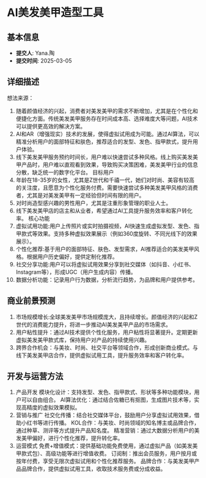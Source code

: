 # AI美发美甲造型工具

## 基本信息
- **提交人**: Yana.陶
- **提交时间**: 2025-03-05

## 详细描述
想法来源：
1. 随着颜值经济的兴起，消费者对美发美甲的需求不断增加，尤其是在个性化和便捷化方面。传统美发美甲服务存在时间成本高、选择难度大等问题，AI技术可以提供更高效的解决方案。
2. AI和AR（增强现实）技术的发展，使得虚拟试用成为可能。通过AI算法，可以精准分析用户的面部特征和肤色，推荐适合的发型、发色、指甲款式，提升用户体验。
3.  线下美发美甲服务预约时间长，用户难以快速尝试多种风格。线上购买美发美甲产品时，用户难以直观看到效果，导致购买决策困难，美发美甲行业的信息分散，缺乏统一的数字化平台。
目标用户
1. 年龄在18-35岁的女性，尤其是Z世代和千禧一代，她们对时尚、美容有较高的关注度，且愿意为个性化服务付费。需要快速尝试多种美发美甲风格的消费者，尤其是对美发美甲有一定经验但时间有限的用户。
2. 对时尚造型感兴趣的男性用户，尤其是注重形象管理的职业人士。
3. 线下美发美甲店的店主和从业者，希望通过AI工具提升服务效率和客户转化率。
核心功能
1.  虚拟试用功能:用户上传照片或实时拍摄视频，AI快速生成虚拟发型、发色、指甲款式等效果。支持多种虚拟效果展示（例如360度旋转、不同光线下的效果展示）。
2. 个性化推荐:基于用户的面部特征、肤色、发型需求，AI推荐适合的美发美甲风格。根据用户历史偏好，提供定制化推荐。
3. 社交分享功能:用户可以将虚拟试用效果分享到社交媒体（如抖音、小红书、Instagram等），形成UGC（用户生成内容）传播。
4. 数据分析功能：记录用户行为数据，分析流行趋势，为品牌和用户提供参考。

## 商业前景预测
1. 市场规模增长:全球美发美甲市场规模庞大，且持续增长。颜值经济的兴起和Z世代的消费能力提升，将进一步推动AI美发美甲产品的市场需求。
2. 用户粘性提升：通过AI技术提供个性化服务，用户粘性将显著提升。定期更新虚拟美发美甲款式库，保持用户对产品的持续使用兴趣。
3. 跨界合作机会：与美妆、时尚、社交平台等领域合作，形成创新商业模式。与线下美发美甲店合作，提供虚拟试用工具，提升服务效率和客户转化率。

## 开发与运营方法
1. 产品开发
模块化设计：支持发型、发色、指甲款式、形状等多种功能模块，用户可以自由组合。
AI算法优化：通过结合佐糖已有抠图，生成图片技术等，实现高精度的虚拟效果模拟。
2. 营销与推广
社交化传播：结合社交媒体平台，鼓励用户分享虚拟试用效果，借助小红书等进行传播。
KOL合作：与美妆、时尚领域的知名博主或品牌合作，通过种草、测评等方式提升产品知名度。
精准营销：通过大数据分析用户的美发美甲偏好，进行个性化推荐，提升转化率。
3. 运营模式
免费+增值模式：提供基础功能免费使用，通过虚拟产品（如美发美甲款式包）、高级功能等进行增值收费。
订阅制：推出会员服务，用户按月或按年付费，享受无限次虚拟试用和个性化推荐服务。
品牌合作：与美发美甲产品品牌合作，提供虚拟试用工具，收取技术服务费或分成收益。

